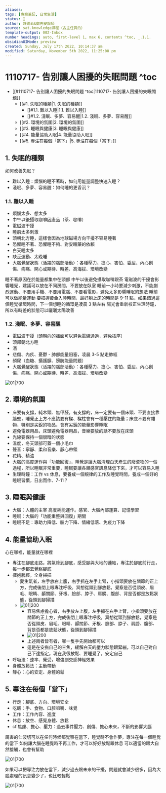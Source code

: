 ```yaml
---
aliases:    
tags: [專案筆記, 日常生活]
status: 🌱
author: 許瑞云&鄭先安醫師 
source: sat.knowledge課程（古主任買的） 
template-output: 002-Inbox
number headings: auto, first-level 1, max 6, contents ^toc, _.1.1.
obsidianUIMode: preview
created: Sunday, July 17th 2022, 10:14:37 am
modified: Saturday, November 5th 2022, 11:25:00 pm
---
```

# 1110717- 告別讓人困擾的失眠問題 ^toc

- [[#1110717- 告別讓人困擾的失眠問題 ^toc|1110717- 告別讓人困擾的失眠問題]]
	- [[#1. 失眠的種類|1. 失眠的種類]]
		- [[#1.1. 難以入睡|1.1. 難以入睡]]
		- [[#1.2. 淺眠、多夢、容易醒|1.2. 淺眠、多夢、容易醒]]
	- [[#2. 環境的氛圍|2. 環境的氛圍]]
	- [[#3. 睡眠與健康|3. 睡眠與健康]]
	- [[#4. 能量協助入眠|4. 能量協助入眠]]
	- [[#5. 專注在每個「當下」|5. 專注在每個「當下」]]

## 1. 失眠的種類

如何改善失眠？
- 難以入睡：煩惱的睡不著時，如何用能量調整快速入睡？
- 淺眠、多夢、容易醒：如何睡的更香沉？


### 1.1. 難以入睡
- 煩惱太多、想太多
- 中午以後攝取咖啡因產品（茶、咖啡）
- 電磁波干擾
- 睡前太多刺激
- 頭朝北方睡，這樣會因為地球磁場方向干擾不容易睡著
- 恐懼睡不著、恐懼睡不夠、對安眠藥的依賴
- 白天睡太多
- 缺乏運動、太晚睡
- 大腦覺醒狀態（活躍的腦部活動）：各種壓力、擔心、害怕、委屈、內心創傷、病痛、開心或期待、時差、高海拔、環境改變

睡不著原因在於能量都集中在頭部
中午以後避免攝取咖啡跟茶
電磁波的干擾會影響睡覺，建議可以放在不同房間，不要放在臥室
睡前一小時要減少刺激，不能劇烈運動、不要用手機、不要用電腦、不要看電影，避免太多影響睡眠的想法
睡前可以做能量運動
要把握黃金入睡時間，最好躺上床的時間是 9-11 點，如果錯過這個睡覺循環時間，下一個想睡的循環是凌晨 3 點左右
陽光會重新校正生理時鐘，所以有時差的狀態可以曬曬太陽改善

### 1.2. 淺眠、多夢、容易醒

- 電磁波干擾（頭朝向的牆面可以避免電線通過，避免插座）
- 頭部朝北方睡
- 酒
- 悲傷、內疚、憂鬱 - 肺部能量阻塞，凌晨 3-5 點走肺經
- 頻尿（血糖、攝護腺、膀胱能量問題）
- 大腦覺醒狀態（活躍的腦部活動）：各種壓力、擔心、害怕、委屈、內心創傷、病痛、開心或期待、時差、高海拔、環境改變

![01|700](https://raw.githubusercontent.com/hoonsor/upgit-Obsidian/main/2022/07/17/upgit_20220717_1658024771.png)


## 2. 環境的氛圍

- 床要有支撐，純木頭、無甲醛，有支撐的，床一定要有一個床頭、不要直接靠牆壁，睡覺正上方不應該要有樑、樑柱會有一種壓住的能量；床底不要有雜物，特別是尖銳的物品，會有尖銳的能量影響睡眠
- 避免電器用品，床頭避免電器用品，音樂要放的話不要放在床頭
- 光線要保持一個很暗的狀態
- 溫度，冬天頭部可蓋一個小毛巾
- 聲音：寧靜、柔和音樂、靜心帶領
- 花精、精油
- 大腦的高度運作與「功能回復」，睡覺是讓大腦清理白天產生的廢棄物的一個過程，所以睡眠非常重要，睡眠要讓各類感官訊息降低下來，才可以容易入睡
- 生理時鐘：工作 vs 休息，要養成一個規律的工作及睡覺時間，養成一個好的睡眠習慣，日出而作、7-11？

## 3. 睡眠與健康

- 大腦：人體的主宰
 高度耗能運作。感官、大腦內部運算、記憶學習
- 睡眠：大腦的「功能重整與回復」期間
- 睡眠不足：專助力降低、腦力下降、情緒低落、免疫力下降

## 4. 能量協助入眠

心在哪裡，能量就在哪裡
- 專注在腳底走路，將氣降到腳底，感受腳與大地的連結，專注於腳底前行走，每一步都去覺察腳底
- 擁抱脾經，全身掃描
	- 愛生氣者，左手放右上腹，右手抓在左手上臂，小指頭要放在關節的正上方，完成後閉上眼專注呼吸，冥想從頭到腳放鬆，覺察是否從頭皮、眉毛、眼睛、顳關節、牙根、臉部、脖子、肩膀、腹部、背是否都是放鬆狀態，從頭到腳掃描
	- ![01|200](https://raw.githubusercontent.com/hoonsor/upgit-Obsidian/main/2022/07/17/upgit_20220717_1658026000.png)
		- 容易焦慮擔心者，右手放左上腹，左手抓在右手上臂，小指頭要放在關節的正上方，完成後閉上眼專注呼吸，冥想從頭到腳放鬆，覺察是否從頭皮、眉毛、眼睛、顳關節、牙根、臉部、脖子、肩膀、腹部、背是否都是放鬆狀態，從頭到腳掃描
		- ![01|200](https://raw.githubusercontent.com/hoonsor/upgit-Obsidian/main/2022/07/17/upgit_20220717_1658026215.png)
		- 上述兩者皆有者，哪一隻手先開始都可以
		- 這是在安撫自己的三焦，緩解白天的壓力狀態跟緊繃，可以自己對自己下達指定，現在我很放鬆、要睡覺了，安定自己
- 呼吸法：速率、覺受，增強副交感神經效果
- 身體放鬆法：主動帶動
- 靜心：心的安定、身體的鬆


## 5. 專注在每個「當下」

- 行走：腳底、方向、環境安全
- 吃飯：手、食物、口腔咀嚼、味覺
- 工作：工作內容、進度
- 休息：放空、感覺身體、放鬆
- cf.焦慮、擔心、壓力：過去事件壓力、創傷、擔心未來，不斷的影響大腦

厲害的仁波切可以在任何時候都覺察在當下，睡覺時不會作夢，專注在每一個睡覺的當下
如何讓大腦在睡覺時不再工作，才可以好好放鬆跟休息
可以適當的跟大自然接觸，也會有幫助


![01|700](https://raw.githubusercontent.com/hoonsor/upgit-Obsidian/main/2022/07/17/upgit_20220717_1658026445.png)

如果可以把專注力放在當下，減少過去跟未來的干擾，問題就會減少很多，因為大腦處理的訊息變少了，也比較輕鬆

![01|700](https://raw.githubusercontent.com/hoonsor/upgit-Obsidian/main/2022/07/17/upgit_20220717_1658026522.png)

